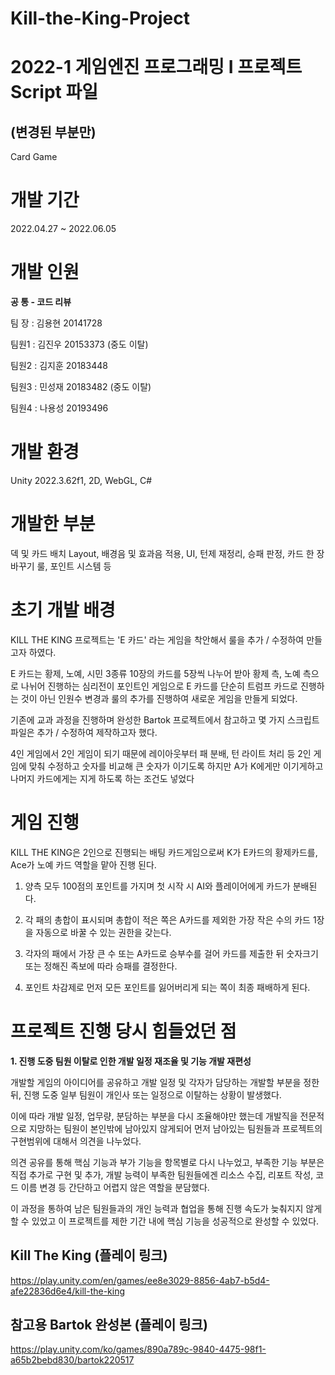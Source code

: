 # Kill-the-King-Project

# 2022-1 게임엔진 프로그래밍 I 프로젝트 Script 파일 
## (변경된 부분만)

Card Game

# 개발 기간

2022.04.27 ~ 2022.06.05

# 개발 인원

__공 통 - 코드 리뷰__

팀 장 : 김용현 20141728

팀원1 : 김진우 20153373 (중도 이탈)

팀원2 : 김지훈 20183448

팀원3 : 민성재 20183482 (중도 이탈)

팀원4 : 나용성 20193496

# 개발 환경

Unity 2022.3.62f1, 2D, WebGL, C#

# 개발한 부분

덱 및 카드 배치 Layout, 배경음 및 효과음 적용, UI, 턴제 재정리, 승패 판정, 카드 한 장 바꾸기 룰, 포인트 시스템 등

# 초기 개발 배경
KILL THE KING 프로젝트는 'E 카드'  라는 게임을 착안해서 룰을 추가 / 수정하여 만들고자 하였다.

E 카드는 황제, 노예, 시민 3종류 10장의 카드를 5장씩 나누어 받아 황제 측, 노예 측으로 나뉘어 진행하는 심리전이 포인트인 게임으로 E 카드를 단순히 트럼프 카드로 진행하는 것이 아닌 인원수 변경과 룰의 추가를 진행하여 새로운 게임을 만들게 되었다.

기존에 교과 과정을 진행하며 완성한 Bartok 프로젝트에서 참고하고 몇 가지 스크립트 파일은 추가 / 수정하여 제작하고자 했다.
 
4인 게임에서 2인 게임이 되기 때문에 레이아웃부터 패 분배, 턴 라이트 처리 등 2인 게임에 맞춰 수정하고 숫자를 비교해 큰 숫자가 이기도록 하지만 A가 K에게만 이기게하고 나머지 카드에게는 지게 하도록 하는 조건도 넣었다

# 게임 진행
KILL THE KING은 2인으로 진행되는 배팅 카드게임으로써 K가 E카드의 황제카드를, Ace가 노예 카드 역할을 맡아 진행 된다.
 
1. 양측 모두 100점의 포인트를 가지며 첫 시작 시 AI와 플레이어에게 카드가 분배된다.

2. 각 패의 총합이 표시되며 총합이 적은 쪽은 A카드를 제외한 가장 작은 수의 카드 1장을 자동으로 바꿀 수 있는 권한을 갖는다.

3. 각자의 패에서 가장 큰 수 또는 A카드로 승부수를 걸어 카드를 제출한 뒤 숫자크기 또는 정해진 족보에 따라 승패를 결정한다.

4. 포인트 차감제로 먼저 모든 포인트를 잃어버리게 되는 쪽이 최종 패배하게 된다.

# 프로젝트 진행 당시 힘들었던 점

__1. 진행 도중 팀원 이탈로 인한 개발 일정 재조율 및 기능 개발 재편성__

개발할 게임의 아이디어를 공유하고 개발 일정 및 각자가 담당하는 개발할 부분을 정한 뒤, 진행 도중 일부 팀원이 개인사 또는 일정으로 이탈하는 상황이 발생했다.

이에 따라 개발 일정, 업무량, 분담하는 부분을 다시 조율해야만 했는데 개발직을 전문적으로 지망하는 팀원이 본인밖에 남아있지 않게되어 먼저 남아있는 팀원들과 프로젝트의 구현범위에 대해서 의견을 나누었다.

의견 공유를 통해 핵심 기능과 부가 기능을 항목별로 다시 나누었고, 부족한 기능 부분은 직접 추가로 구현 및 추가, 개발 능력이 부족한 팀원들에겐 리소스 수집, 리포트 작성, 코드 이름 변경 등 간단하고 어렵지 않은 역할을 분담했다.

이 과정을 통하여 남은 팀원들과의 개인 능력과 협업을 통해 진행 속도가 늦춰지지 않게 할 수 있었고 이 프로젝트를 제한 기간 내에 핵심 기능을 성공적으로 완성할 수 있었다.

## Kill The King (플레이 링크)

https://play.unity.com/en/games/ee8e3029-8856-4ab7-b5d4-afe22836d6e4/kill-the-king

## 참고용 Bartok 완성본 (플레이 링크)

https://play.unity.com/ko/games/890a789c-9840-4475-98f1-a65b2bebd830/bartok220517
